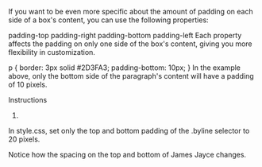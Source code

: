 If you want to be even more specific about the amount of padding on each side of a box's content, you can use the following properties:

padding-top
padding-right
padding-bottom
padding-left
Each property affects the padding on only one side of the box's content, giving you more flexibility in customization.

p {
  border: 3px solid #2D3FA3;
  padding-bottom: 10px;
}
In the example above, only the bottom side of the paragraph's content will have a padding of 10 pixels.

Instructions

1.
In style.css, set only the top and bottom padding of the .byline selector to 20 pixels.

Notice how the spacing on the top and bottom of James Jayce changes.
